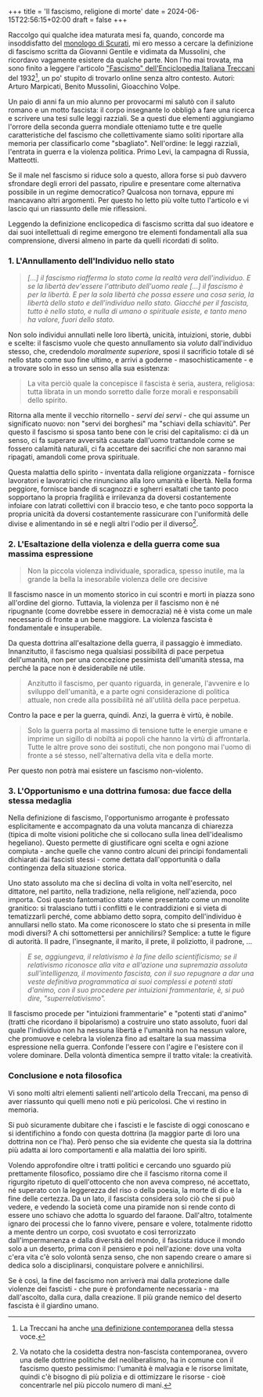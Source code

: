 +++
title = 'Il fascismo, religione di morte'
date = 2024-06-15T22:56:15+02:00
draft = false
+++

Raccolgo qui qualche idea maturata mesi fa, quando, concorde ma insoddisfatto del [monologo di Scurati](https://roma.corriere.it/notizie/arte-e-cultura/24_aprile_20/il-monologo-di-scurati-censurato-il-testo-integrale-meloni-non-ha-mai-ripudiato-nel-suo-insieme-l-esperienza-fascista-993b89bd-20a5-447d-9406-4ee2b2a24xlk.shtml), mi ero messo a cercare la definizione di fascismo scritta da Giovanni Gentile e vidimata da Mussolini, che ricordavo vagamente esistere da qualche parte. Non l'ho mai trovata, ma sono finito a leggere l'articolo ["Fascismo" dell'Enciclopedia Italiana Treccani](https://www.treccani.it/enciclopedia/fascismo_%28Enciclopedia-Italiana%29/) del 1932[^1], un po' stupito di trovarlo online senza altro contesto. Autori: Arturo Marpicati, Benito Mussolini, Gioacchino Volpe. 

[^1]:La Treccani ha anche [una definizione contemporanea](https://www.treccani.it/enciclopedia/fascismo/) della stessa voce.

Un paio di anni fa un mio alunno per provocarmi mi salutò con il saluto romano e un motto fascista: il corpo insegnante lo obbligò a fare una ricerca e scrivere una tesi sulle leggi razziali. Se a questi due elementi aggiungiamo l'orrore della seconda guerra mondiale otteniamo tutte e tre quelle caratteristiche del fascismo che collettivamente siamo soliti riportare alla memoria per classificarlo
come "sbagliato". Nell'ordine: le leggi razziali, l'entrata in guerra e la violenza politica. Primo Levi, la campagna di Russia, Matteotti.


Se il male nel fascismo si riduce solo a questo, allora forse si può davvero sfrondare degli errori del passato, ripulire e presentare come alternativa possibile in un regime democratico? Qualcosa non tornava, eppure mi mancavano altri argomenti. Per questo ho letto più volte tutto l'articolo e vi lascio qui un riassunto delle mie riflessioni.


Leggendo la definizione enclicopedica di fascismo scritta dal suo ideatore e dai suoi intellettuali di regime emergono tre elementi fondamentali alla sua comprensione, diversi almeno in parte da quelli ricordati di solito.


### 1. L'Annullamento dell'Individuo nello stato

> *[...] il fascismo riafferma lo stato come la realtà vera dell'individuo. E se la libertà dev'essere l'attributo dell'uomo reale [...] il fascismo è per la libertà. E per la sola libertà che possa essere una cosa seria, la libertà dello stato e dell'individuo nello stato. Giacché per il fascista, tutto è nello stato, e nulla di umano o spirituale esiste, e tanto meno ha valore, fuori dello stato.*


Non solo individui annullati nelle loro libertà, unicità, intuizioni, storie, dubbi e scelte: il fascismo vuole che questo annullamento sia *voluto* dall'individuo stesso, che, credendolo
 *moralmente superiore*, sposi il sacrificio totale di sé nello stato come suo fine ultimo, e 
 arrivi a goderne - masochisticamente - e a trovare solo in esso un senso alla sua esistenza:


> La vita perciò quale la concepisce il fascista è seria, austera, religiosa: tutta librata in un mondo sorretto dalle forze morali e responsabili dello spirito.


Ritorna alla mente il vecchio ritornello - *servi dei servi* - che qui assume un significato nuovo:
non "servi dei borghesi" ma "schiavi della schiavitù".
Per questo il fascismo si sposa tanto bene con le crisi del capitalismo: ci dà un senso, 
ci fa superare avversità causate dall'uomo trattandole come se fossero calamità naturali, ci fa accettare dei sacrifici che non saranno mai ripagati, amandoli come prova spirituale. 


Questa malattia dello spirito - inventata dalla religione organizzata - fornisce lavoratori e lavoratrici che rinunciano alla loro umanità e libertà. Nella forma peggiore, fornisce bande di scagnozzi e sgherri esaltati che tanto poco sopportano la propria fragilità e irrilevanza da doversi costantemente infoiare con latrati collettivi con il braccio teso, e che tanto poco sopporta la propria unicità da doversi costantemente rassicurare con l'uniformità delle divise e alimentando in sé e negli altri l'odio per il diverso[^2]. 

[^2]:Va notato che la cosidetta destra non-fascista contemporanea, ovvero una delle dottrine politiche del neoliberalismo, ha in comune con il fascismo questo pessimismo: l'umanità è malvagia e le risorse limitate, quindi c'è bisogno di più polizia e di ottimizzare le risorse - cioè concentrarle nel più piccolo numero di mani.

### 2. L'Esaltazione della violenza e della guerra come sua massima espressione

> Non la piccola violenza individuale, sporadica, spesso inutile, ma la grande la bella la inesorabile violenza delle ore decisive

Il fascismo nasce in un momento storico in cui scontri e morti in piazza sono all'ordine del giorno. Tuttavia, la violenza per il fascismo non è né ripugnante (come dovrebbe essere in democrazia) né
è vista come un male necessario di fronte a un bene maggiore. La violenza fascista è fondamentale 
e insuperabile.

Da questa dottrina all'esaltazione della guerra, il passaggio è immediato. Innanzitutto, 
il fascismo nega qualsiasi possibilità di pace perpetua dell'umanità, non per una concezione
 pessimista dell'umanità stessa, ma perché la pace non è desiderabile né utile.

> Anzitutto il fascismo, per quanto riguarda, in generale, l'avvenire e lo sviluppo dell'umanità, e a parte ogni considerazione di politica attuale, non crede alla possibilità né all'utilità della pace perpetua.

Contro la pace e per la guerra, quindi. Anzi, la guerra è virtù, è nobile.

> Solo la guerra porta al massimo di tensione tutte le energie umane e imprime un sigillo di nobiltà ai popoli che hanno la virtù di affrontarla. Tutte le altre prove sono dei sostituti, che non pongono mai l'uomo di fronte a sé stesso, nell'alternativa della vita e della morte.

Per questo non potrà mai esistere un fascismo non-violento.


### 3. L'Opportunismo e una dottrina fumosa: due facce della stessa medaglia

Nella definizione di fascismo, l'opportunismo arrogante è professato esplicitamente e accompagnato da una voluta mancanza di chiarezza (tipica di molte visioni politiche che si collocano sulla linea dell'idealismo hegeliano). Questo permette di giustificare ogni scelta e ogni azione compiuta - anche quelle che vanno contro alcuni dei principi fondamentali dichiarati dai fascisti stessi - come dettata dall'opportunità o dalla contingenza della situazione storica.

Uno stato assoluto ma che si declina di volta in volta nell'esercito, nel dittatore, nel partito, nella tradizione, nella religione, nell'azienda, poco importa. Così questo fantomatico stato viene presentato come un monolite granitico: si tralasciano tutti i conflitti e le contraddizioni e si
vieta di tematizzarli perché, come abbiamo detto sopra, compito dell'individuo è annullarsi nello stato. Ma come riconoscere lo stato che si presenta in mille modi diversi? A chi sottomettersi per annichilirsi? Semplice: a tutte le figure di autorità. Il padre, l'insegnante, il marito, il prete, il poliziotto, il padrone, ...

> *E se, aggiungeva, il relativismo è la fine dello scientificismo; se il relativismo riconosce alla vita e all'azione una supremazia assoluta sull'intelligenza, il movimento fascista, con il suo 
> repugnare a dar una veste definitiva programmatica ai suoi complessi e potenti stati d'animo, con il suo procedere per intuizioni frammentarie, è, si può dire, "superrelativismo".*

Il fascismo procede per "intuizioni frammentarie" e "potenti stati d'animo" 
(tratti che ricordano il bipolarismo) a costruire uno stato assoluto, 
fuori dal quale l'individuo non ha nessuna libertà e l'umanità non ha nessun valore, 
che promuove e celebra la violenza fino ad esaltare la sua massima espressione nella guerra. 
Confonde l'essere con l'agire e l'esistere con il volere dominare. Della volontà dimentica sempre
il tratto vitale: la creatività.

### Conclusione e nota filosofica

Vi sono molti altri elementi salienti nell'articolo della Treccani, ma penso di aver riassunto qui quelli meno noti e più pericolosi.
Che vi restino in memoria.

Si può sicuramente dubitare che i fascisti e le fasciste di oggi conoscano e si identifichino a
fondo con questa dottrina (la maggior parte di loro una dottrina non ce l'ha). Però penso che sia evidente che questa sia la dottrina più adatta ai loro comportamenti e alla malattia dei loro spiriti.

Volendo approfondire oltre i tratti politici e cercando uno sguardo più prettamente filosofico, 
possiamo dire che il fascismo ritorna come il rigurgito ripetuto di quell'ottocento che non aveva compreso, né accettato, né superato con la leggerezza del riso o della poesia, la morte di dio e 
la fine delle certezza. 
Da un lato, il fascista considera solo ciò che si può vedere, e vedendo la società come una piramide non si rende conto di essere uno schiavo che adotta lo sguardo del faraone. Dall'altro, totalmente ignaro dei processi che lo fanno vivere, pensare e volere, totalmente ridotto a mente dentro un corpo, così svuotato e così terrorizzato dall'impermanenza e dalla diversità del mondo, il fascista riduce il mondo solo a un deserto, prima con il pensiero e poi nell'azione: dove una volta c'era vita c'è solo volontà senza senso, che non sapendo creare o amare si dedica solo a disciplinarsi, conquistare polvere e annichilirsi. 

Se è così, la fine del fascismo non arriverà mai dalla protezione dalle violenze dei fascisti - che pure è profondamente necessaria - ma dall'ascolto, dalla cura, dalla creazione. Il più grande nemico del deserto fascista è il giardino umano.
